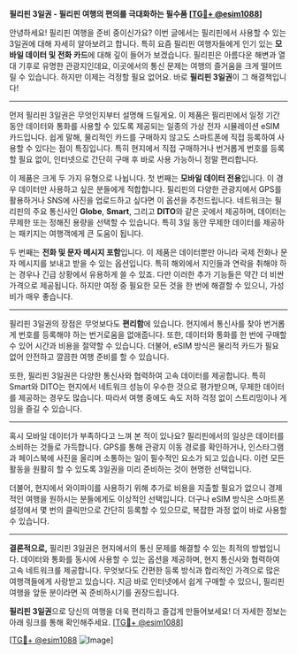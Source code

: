 **필리핀 3일권 - 필리핀 여행의 편의를 극대화하는 필수품 [[TG💪+ @esim1088](https://t.me/s/esim1088)]**

안녕하세요! 필리핀 여행을 준비 중이신가요? 이번 글에서는 필리핀에서 사용할 수 있는 3일권에 대해 자세히 알아보려고 합니다. 특히 요즘 필리핀 여행자들에게 인기 있는 **모바일 데이터 및 전화 카드**에 대해 깊이 들어가 보겠습니다. 필리핀은 아름다운 해변과 열대 기후로 유명한 관광지인데요, 이곳에서의 통신 문제는 여행의 즐거움을 크게 떨어뜨릴 수 있습니다. 하지만 이제는 걱정할 필요 없어요. 바로 **필리핀 3일권**이 그 해결책입니다!

---

먼저 필리핀 3일권은 무엇인지부터 설명해 드릴게요. 이 제품은 필리핀에서 일정 기간 동안 데이터와 통화를 사용할 수 있도록 제공되는 일종의 가상 전자 시뮬레이션 eSIM 카드입니다. 쉽게 말해, 물리적인 카드를 구매하지 않고도 스마트폰에 직접 등록하여 사용할 수 있다는 점이 특징입니다. 특히 현지에서 직접 구매하거나 번거롭게 번호를 등록할 필요 없이, 인터넷으로 간단히 구매 후 바로 사용 가능하니 정말 편리합니다.

이 제품은 크게 두 가지 유형으로 나뉩니다. 첫 번째는 **모바일 데이터 전용**입니다. 이 경우 데이터만 사용하고 싶은 분들에게 적합합니다. 필리핀의 다양한 관광지에서 GPS를 활용하거나 SNS에 사진을 업로드하고 싶다면 이 옵션을 추천드립니다. 네트워크는 필리핀의 주요 통신사인 **Globe**, **Smart**, 그리고 **DITO**와 같은 곳에서 제공하며, 데이터는 무제한 또는 정해진 용량을 선택할 수 있습니다. 특히 3일 동안 무제한 데이터를 제공하는 패키지는 여행객에게 큰 도움이 됩니다.

두 번째는 **전화 및 문자 메시지 포함**입니다. 이 제품은 데이터뿐만 아니라 국제 전화나 문자 메시지를 보내고 받을 수 있는 옵션입니다. 특히 해외에서 지인들과 연락을 취해야 하는 경우나 긴급 상황에서 유용하게 쓸 수 있죠. 다만 이러한 추가 기능들은 약간 더 비싼 가격으로 제공됩니다. 하지만 여정 중 필요한 모든 것을 한 번에 해결할 수 있으니, 가성비가 매우 좋습니다.

---

필리핀 3일권의 장점은 무엇보다도 **편리함**에 있습니다. 현지에서 통신사를 찾아 번거롭게 번호를 등록해야 하는 번거로움을 없애줍니다. 또한, 데이터와 통화를 한 번에 구매할 수 있어 시간과 비용을 절약할 수 있습니다. 더불어, eSIM 방식은 물리적 카드가 필요 없어 안전하고 깔끔한 여행 준비를 할 수 있습니다.

또한, 필리핀 3일권은 다양한 통신사와 협력하여 고속 데이터를 제공합니다. 특히 Smart와 DITO는 현지에서 네트워크 성능이 우수한 것으로 평가받으며, 무제한 데이터를 제공하는 경우도 많습니다. 따라서 여행 중에도 속도 저하 걱정 없이 스트리밍이나 게임을 즐길 수 있습니다.

---

혹시 모바일 데이터가 부족하다고 느껴 본 적이 있나요? 필리핀에서의 일상은 데이터를 소비하는 것들로 가득합니다. GPS를 통해 관광지 이동 경로를 확인하거나, 인스타그램과 페이스북에 사진을 올리며 소통하는 일이 필수적인 요소가 되고 있습니다. 이런 모든 활동을 원활히 할 수 있도록 3일권을 미리 준비하는 것이 현명한 선택입니다.

더불어, 현지에서 와이파이를 사용하기 위해 추가로 비용을 지출할 필요가 없으니 경제적인 여행을 원하시는 분들에게도 이상적인 선택입니다. 더구나 eSIM 방식은 스마트폰 설정에서 몇 번의 클릭만으로 간단히 등록할 수 있으므로, 복잡한 과정 없이 바로 사용할 수 있습니다.

---

**결론적으로,** 필리핀 3일권은 현지에서의 통신 문제를 해결할 수 있는 최적의 방법입니다. 데이터와 통화를 동시에 사용할 수 있는 옵션을 제공하며, 현지 통신사와 협력하여 고속 네트워크를 제공합니다. 무엇보다도 간편한 등록 방식과 합리적인 가격으로 많은 여행객들에게 사랑받고 있습니다. 지금 바로 인터넷에서 쉽게 구매할 수 있으니, 필리핀 여행을 앞둔 분이라면 꼭 준비하시기를 권장드립니다.

**필리핀 3일권**으로 당신의 여행을 더욱 편리하고 즐겁게 만들어보세요! 더 자세한 정보는 아래 링크를 통해 확인해주세요. [[TG💪+ @esim1088](https://t.me/s/esim1088)] 

[[TG💪+ @esim1088](https://t.me/s/esim1088) ![Image](https://i.postimg.cc/Y0z9fWf4/image.png)]